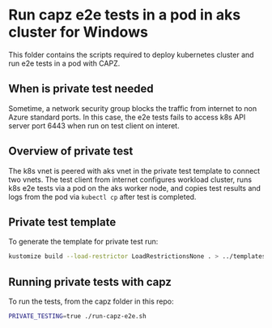 # Run capz e2e tests in a pod in aks cluster for Windows

This folder contains the scripts required to deploy kubernetes cluster and run e2e tests in a pod with CAPZ.


## When is private test needed

Sometime, a network security group blocks the traffic from internet to non Azure standard ports. In this case, the e2e tests fails to access k8s API server port 6443 when run on test client on interet.


## Overview of private test

 The k8s vnet is peered with aks vnet in the private test template to connect two vnets. The test client from internet configures workload cluster, runs k8s e2e tests via a pod on the aks worker node, and copies test results and logs from the pod via `kubectl cp` after test is completed.

## Private test template
To generate the template for private test run:

```bash
kustomize build --load-restrictor LoadRestrictionsNone . > ../templates/private-test.yaml
```

## Running private tests with capz

To run the tests, from the capz folder in this repo:

```bash
PRIVATE_TESTING=true ./run-capz-e2e.sh
```